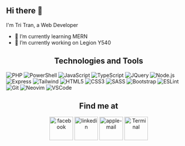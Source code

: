 ## Hi there 👋

I'm Tri Tran, a Web Developer

- 🌱 I’m currently learning MERN
- 🔭 I’m currently working on Legion Y540

<h2 align="center">Technologies and Tools</h2>

<span><img src="https://img.shields.io/badge/PHP-282C34?logo=php&logoColor=777BB4" title="PHP" /></span>
<span><img src="https://img.shields.io/badge/PowerShell-282C34?logo=powershell&logoColor=5391FE" title="PowerShell" /></span>
<span><img src="https://img.shields.io/badge/JavaScript-282C34?logo=javascript&logoColor=F7DF1E" title="JavaScript" /></span>
<span><img src="https://img.shields.io/badge/TypeScript-282C34?logo=typescript&logoColor=3178C6" title="TypeScript" /></span>
<span><img src="https://img.shields.io/badge/JQuery-282C34?logo=jquery&logoColor=0769AD" title="JQuery" /></span>
<span><img src="https://img.shields.io/badge/Node.js-282C34?logo=node.js&logoColor=00F200" title="Node.js" /></span>
<span><img src="https://img.shields.io/badge/Express-282C34?logo=express&logoColor=FFFFFF" title="Express" /></span>
<span><img src="https://img.shields.io/badge/Tailwind%20CSS-282C34?logo=tailwind-css&logoColor=38B2AC" title="Tailwind" /></span>
<span><img src="https://img.shields.io/badge/HTML5-282C34?logo=html5&logoColor=E34F26" title="HTML5" /></span>
<span><img src="https://img.shields.io/badge/CSS3-282C34?logo=css3&logoColor=1572B6" title="CSS3" /></span>
<span><img src="https://img.shields.io/badge/Sass-282C34?logo=sass&logoColor=CC6699" title="SASS" /></span>
<span><img src="https://img.shields.io/badge/Bootstrap-282C34?logo=bootstrap&logoColor=7952B3" title="Bootstrap" /></span>
<span><img src="https://img.shields.io/badge/ESLint-282C34?logo=eslint&logoColor=4B32C3" title="ESLint" /></span>
<span><img src="https://img.shields.io/badge/Git-282C34?logo=git&logoColor=F05032" title="Git" /></span>
<span><img src="https://img.shields.io/badge/Neovim-282C34?logo=neovim&logoColor=57A143" title="Neovim" /></span>
<span><img src="https://img.shields.io/badge/VS%20Code-282C34?logo=visual-studio-code&logoColor=007ACC" title="VSCode" /></span>

<h2 align="center">Find me at</h2>

<div align="center">
<a href="https://www.facebook.com/tri.tran.940"><img width="64" height="64" src="https://img.icons8.com/nolan/64/1A6DFF/C822FF/facebook.png" alt="facebook" /></a>
<a href="https://www.linkedin.com/in/tran-tri-851541108/"><img width="64" height="64" src="https://img.icons8.com/nolan/64/1A6DFF/C822FF/linkedin.png" alt="linkedin" /></a>
<a href="mailto:inpro2710@gmail.com"><img width="64" height="64" src="https://img.icons8.com/nolan/64/1A6DFF/C822FF/apple-mail.png" alt="apple-mail" /></a>
<a href="https://minhtri2710.vercel.app/"><img width="64" height="64" src="https://img.icons8.com/nolan/64/1A6DFF/C822FF/console.png" alt="Terminal" /></a>
</div>
